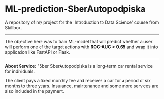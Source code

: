 # ML-prediction-SberAutopodpiska
A repository of my project for the 'Introduction to Data Science' course from Skillbox.  

---

The objective here was to train ML-model that will predict whether a user will perform one of the target actions with **ROC-AUC > 0.65** and wrap it into application like FastAPI or Flask.  

---

**About Service:**
"Sber SberAutopodpiska is a long-term car rental service for individuals.

The client pays a fixed monthly fee and receives a car for a period of six months to three years.
Insurance, maintenance and some more services are also included in the payment.
